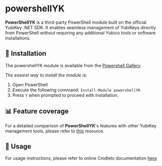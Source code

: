 # powershellYK
**PowerShellYK** is a third-party PowerShell module built on the official YubiKey .NET SDK. It enables seamless management of YubiKeys directly from PowerShell _without_ requiring any additional Yubico tools or software installations.

## 💾 Installation
The powershellYK module is available from the [Powershell Gallery](https://www.powershellgallery.com/packages/powershellYK).    

_The easiest way to install the module is:_

1. Open PowerShell
2. Execute the following command: ```Install-Module powershellYK```
3. Press ```Y``` when prompted to proceed with installation.

## 📊 Feature coverage
For a detailed comparison of **PowerShellYK**'s features with other YubiKey management tools, please refer to [this](./Docs/Feature_comparison.md) resource.

## 📖 Usage
For usage instructions, please refer to online Cmdlets documentation [here](./Docs/Commands/powershellYK.md)
